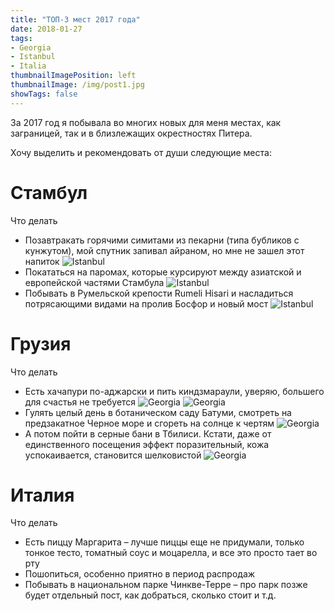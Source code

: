 ```yaml
---
title: "ТОП-3 мест 2017 года"
date: 2018-01-27
tags:
- Georgia
- Istanbul
- Italia
thumbnailImagePosition: left
thumbnailImage: /img/post1.jpg
showTags: false
---
```


За 2017 год я побывала во многих новых для меня местах, как заграницей, так и в близлежащих окрестностях Питера.
<!--more-->

Хочу выделить и рекомендовать от души следующие места:

# Стамбул

<dl><dt>Что делать</dt></dl>

- Позавтракать горячими симитами из пекарни (типа бубликов с кунжутом), мой спутник запивал айраном, но мне не зашел этот напиток
![Istanbul](/img/Istanbul1.jpg)
- Покататься на паромах, которые курсируют между азиатской и европейской частями Стамбула
![Istanbul](/img/Istanbul3.jpg)
- Побывать в Румельской крепости Rumeli Hisari и насладиться потрясающими видами на пролив Босфор и новый мост
![Istanbul](/img/Istanbul2.jpg)

# Грузия

<dl><dt>Что делать</dt></dl>

- Есть хачапури по-аджарски и пить киндзмараули, уверяю, большего для счастья не требуется
![Georgia](/img/Georgia2.jpg)
![Georgia](/img/Georgia3.jpg)
- Гулять целый день в ботаническом саду Батуми, смотреть на предзакатное Черное море и сгореть на солнце к чертям
![Georgia](/img/Georgia4.jpg)
- А потом пойти в серные бани в Тбилиси. Кстати, даже от единственного посещения эффект поразительный, кожа успокаивается, становится шелковистой
![Georgia](/img/Georgia5.jpg)

# Италия

<dl><dt>Что делать</dt></dl>

- Есть пиццу Маргарита – лучше пиццы еще не придумали, только тонкое тесто, томатный соус и моцарелла, и все это просто тает во рту
- Пошопиться, особенно приятно в период распродаж
- Побывать в национальном парке Чинкве-Терре – про парк позже будет отдельный пост, как добраться, сколько стоит и т.д.
